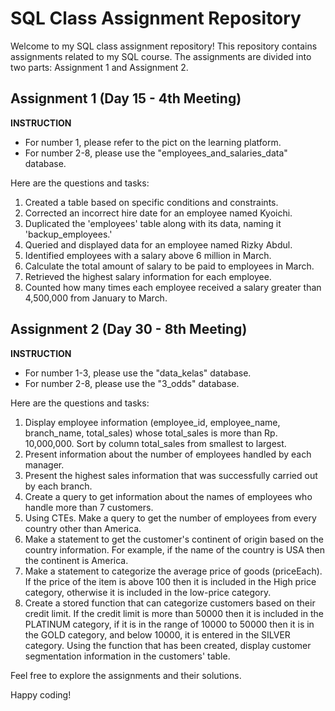 # SQL Class Assignment Repository

Welcome to my SQL class assignment repository! This repository contains assignments related to my SQL course. The assignments are divided into two parts: Assignment 1 and Assignment 2.

## Assignment 1 (Day 15 - 4th Meeting)

**INSTRUCTION**
- For number 1, please refer to the pict on the learning platform.
- For number 2-8, please use the "employees_and_salaries_data" database.

Here are the questions and tasks:

1. Created a table based on specific conditions and constraints.
2. Corrected an incorrect hire date for an employee named Kyoichi.
3. Duplicated the 'employees' table along with its data, naming it 'backup_employees.'
4. Queried and displayed data for an employee named Rizky Abdul.
5. Identified employees with a salary above 6 million in March.
6. Calculate the total amount of salary to be paid to employees in March.
7. Retrieved the highest salary information for each employee.
8. Counted how many times each employee received a salary greater than 4,500,000 from January to March.

## Assignment 2 (Day 30 - 8th Meeting)

**INSTRUCTION**
- For number 1-3, please use the "data_kelas" database.
- For number 2-8, please use the "3_odds" database.

Here are the questions and tasks:

1. Display employee information (employee_id, employee_name, branch_name, total_sales) whose total_sales is more than Rp. 10,000,000. Sort by column total_sales from smallest to largest.
2. Present information about the number of employees handled by each manager.
3. Present the highest sales information that was successfully carried out by each branch.
4. Create a query to get information about the names of employees who handle more than 7 customers.
5. Using CTEs. Make a query to get the number of employees from every country other than America.
6. Make a statement to get the customer's continent of origin based on the country information. For example, if the name of the country is USA then the continent is America.
7. Make a statement to categorize the average price of goods (priceEach). If the price of the item is above 100 then it is included in the High price category, otherwise it is included in the low-price category.
8. Create a stored function that can categorize customers based on their credit limit. If the credit limit is more than 50000 then it is included in the PLATINUM category, if it is in the range of 10000 to 50000 then it is in the GOLD category, and below 10000, it is entered in the SILVER category. Using the function that has been created, display customer segmentation information in the customers' table.

Feel free to explore the assignments and their solutions.

Happy coding!
